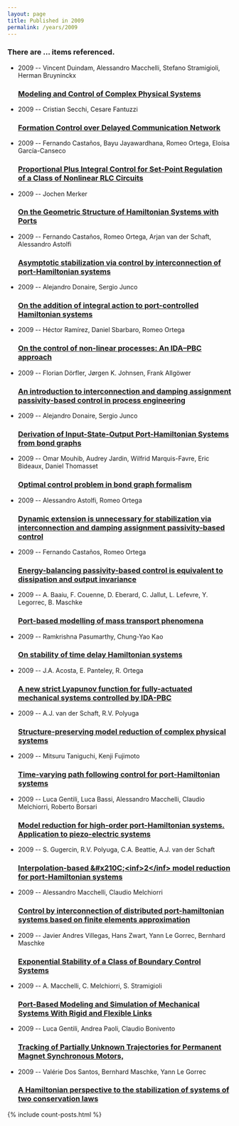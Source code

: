 ```yaml
---
layout: page
title: Published in 2009
permalink: /years/2009
---
```


<h3 id="number-posts">There are ... items referenced.</h3>
<ul class="post-list">

  <li>
    <span class="post-meta">2009 -- Vincent Duindam, Alessandro Macchelli, Stefano Stramigioli, Herman Bruyninckx</span>
    <h3><a class="post-link" href="{{ site.baseurl }}/modeling-and-control-of-complex-physical-systems">Modeling and Control of Complex Physical Systems</a></h3>
  </li>
  <li>
    <span class="post-meta">2009 -- Cristian Secchi, Cesare Fantuzzi</span>
    <h3><a class="post-link" href="{{ site.baseurl }}/formation-control-over-delayed-communication-network">Formation Control over Delayed Communication Network</a></h3>
  </li>
  <li>
    <span class="post-meta">2009 -- Fernando Castaños, Bayu Jayawardhana, Romeo Ortega, Eloísa García-Canseco</span>
    <h3><a class="post-link" href="{{ site.baseurl }}/proportional-plus-integral-control-for-set-point-regulation-of-a-class-of-nonlinear-rlc-circuits">Proportional Plus Integral Control for Set-Point Regulation of a Class of Nonlinear RLC Circuits</a></h3>
  </li>
  <li>
    <span class="post-meta">2009 -- Jochen Merker</span>
    <h3><a class="post-link" href="{{ site.baseurl }}/on-the-geometric-structure-of-hamiltonian-systems-with-ports">On the Geometric Structure of Hamiltonian Systems with Ports</a></h3>
  </li>
  <li>
    <span class="post-meta">2009 -- Fernando Castaños, Romeo Ortega, Arjan van der Schaft, Alessandro Astolfi</span>
    <h3><a class="post-link" href="{{ site.baseurl }}/asymptotic-stabilization-via-control-by-interconnection-of-port-hamiltonian-systems">Asymptotic stabilization via control by interconnection of port-Hamiltonian systems</a></h3>
  </li>
  <li>
    <span class="post-meta">2009 -- Alejandro Donaire, Sergio Junco</span>
    <h3><a class="post-link" href="{{ site.baseurl }}/on-the-addition-of-integral-action-to-port-controlled-hamiltonian-systems">On the addition of integral action to port-controlled Hamiltonian systems</a></h3>
  </li>
  <li>
    <span class="post-meta">2009 -- Héctor Ramírez, Daniel Sbarbaro, Romeo Ortega</span>
    <h3><a class="post-link" href="{{ site.baseurl }}/on-the-control-of-non-linear-processes-an-ida-pbc-approach">On the control of non-linear processes: An IDA–PBC approach</a></h3>
  </li>
  <li>
    <span class="post-meta">2009 -- Florian Dörfler, Jørgen K. Johnsen, Frank Allgöwer</span>
    <h3><a class="post-link" href="{{ site.baseurl }}/an-introduction-to-interconnection-and-damping-assignment-passivity-based-control-in-process-engineering">An introduction to interconnection and damping assignment passivity-based control in process engineering</a></h3>
  </li>
  <li>
    <span class="post-meta">2009 -- Alejandro Donaire, Sergio Junco</span>
    <h3><a class="post-link" href="{{ site.baseurl }}/derivation-of-input-state-output-port-hamiltonian-systems-from-bond-graphs">Derivation of Input-State-Output Port-Hamiltonian Systems from bond graphs</a></h3>
  </li>
  <li>
    <span class="post-meta">2009 -- Omar Mouhib, Audrey Jardin, Wilfrid Marquis-Favre, Eric Bideaux, Daniel Thomasset</span>
    <h3><a class="post-link" href="{{ site.baseurl }}/optimal-control-problem-in-bond-graph-formalism">Optimal control problem in bond graph formalism</a></h3>
  </li>
  <li>
    <span class="post-meta">2009 -- Alessandro Astolfi, Romeo Ortega</span>
    <h3><a class="post-link" href="{{ site.baseurl }}/dynamic-extension-is-unnecessary-for-stabilization-via-interconnection-and-damping-assignment-passivity-based-control">Dynamic extension is unnecessary for stabilization via interconnection and damping assignment passivity-based control</a></h3>
  </li>
  <li>
    <span class="post-meta">2009 -- Fernando Castaños, Romeo Ortega</span>
    <h3><a class="post-link" href="{{ site.baseurl }}/energy-balancing-passivity-based-control-is-equivalent-to-dissipation-and-output-invariance">Energy-balancing passivity-based control is equivalent to dissipation and output invariance</a></h3>
  </li>
  <li>
    <span class="post-meta">2009 -- A. Baaiu, F. Couenne, D. Eberard, C. Jallut, L. Lefevre, Y. Legorrec, B. Maschke</span>
    <h3><a class="post-link" href="{{ site.baseurl }}/port-based-modelling-of-mass-transport-phenomena">Port-based modelling of mass transport phenomena</a></h3>
  </li>
  <li>
    <span class="post-meta">2009 -- Ramkrishna Pasumarthy, Chung-Yao Kao</span>
    <h3><a class="post-link" href="{{ site.baseurl }}/on-stability-of-time-delay-hamiltonian-systems">On stability of time delay Hamiltonian systems</a></h3>
  </li>
  <li>
    <span class="post-meta">2009 -- J.A. Acosta, E. Panteley, R. Ortega</span>
    <h3><a class="post-link" href="{{ site.baseurl }}/a-new-strict-lyapunov-function-for-fully-actuated-mechanical-systems-controlled-by-ida-pbc">A new strict Lyapunov function for fully-actuated mechanical systems controlled by IDA-PBC</a></h3>
  </li>
  <li>
    <span class="post-meta">2009 -- A.J. van der Schaft, R.V. Polyuga</span>
    <h3><a class="post-link" href="{{ site.baseurl }}/structure-preserving-model-reduction-of-complex-physical-systems">Structure-preserving model reduction of complex physical systems</a></h3>
  </li>
  <li>
    <span class="post-meta">2009 -- Mitsuru Taniguchi, Kenji Fujimoto</span>
    <h3><a class="post-link" href="{{ site.baseurl }}/time-varying-path-following-control-for-port-hamiltonian-systems">Time-varying path following control for port-Hamiltonian systems</a></h3>
  </li>
  <li>
    <span class="post-meta">2009 -- Luca Gentili, Luca Bassi, Alessandro Macchelli, Claudio Melchiorri, Roberto Borsari</span>
    <h3><a class="post-link" href="{{ site.baseurl }}/model-reduction-for-high-order-port-hamiltonian-systems-application-to-piezo-electric-systems">Model reduction for high-order port-Hamiltonian systems. Application to piezo-electric systems</a></h3>
  </li>
  <li>
    <span class="post-meta">2009 -- S. Gugercin, R.V. Polyuga, C.A. Beattie, A.J. van der Schaft</span>
    <h3><a class="post-link" href="{{ site.baseurl }}/interpolation-based-amp-x210c-lt-inf-gt-2-lt-inf-gt-model-reduction-for-port-hamiltonian-systems">Interpolation-based &amp;#x210C;&lt;inf&gt;2&lt;/inf&gt; model reduction for port-Hamiltonian systems</a></h3>
  </li>
  <li>
    <span class="post-meta">2009 -- Alessandro Macchelli, Claudio Melchiorri</span>
    <h3><a class="post-link" href="{{ site.baseurl }}/control-by-interconnection-of-distributed-port-hamiltonian-systems-based-on-finite-elements-approximation">Control by interconnection of distributed port-hamiltonian systems based on finite elements approximation</a></h3>
  </li>
  <li>
    <span class="post-meta">2009 -- Javier Andres Villegas, Hans Zwart, Yann Le Gorrec, Bernhard Maschke</span>
    <h3><a class="post-link" href="{{ site.baseurl }}/exponential-stability-of-a-class-of-boundary-control-systems">Exponential Stability of a Class of Boundary Control Systems</a></h3>
  </li>
  <li>
    <span class="post-meta">2009 -- A. Macchelli, C. Melchiorri, S. Stramigioli</span>
    <h3><a class="post-link" href="{{ site.baseurl }}/port-based-modeling-and-simulation-of-mechanical-systems-with-rigid-and-flexible-links">Port-Based Modeling and Simulation of Mechanical Systems With Rigid and Flexible Links</a></h3>
  </li>
  <li>
    <span class="post-meta">2009 -- Luca Gentili, Andrea Paoli, Claudio Bonivento</span>
    <h3><a class="post-link" href="{{ site.baseurl }}/tracking-of-partially-unknown-trajectories-for-permanent-magnet-synchronous-motors">Tracking of Partially Unknown Trajectories for Permanent Magnet Synchronous Motors,</a></h3>
  </li>
  <li>
    <span class="post-meta">2009 -- Valérie Dos Santos, Bernhard Maschke, Yann Le Gorrec</span>
    <h3><a class="post-link" href="{{ site.baseurl }}/a-hamiltonian-perspective-to-the-stabilization-of-systems-of-two-conservation-laws">A Hamiltonian perspective to the stabilization of systems of two conservation laws</a></h3>
  </li>
</ul>
{% include count-posts.html %}
